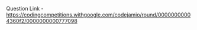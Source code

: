 Question Link -
https://codingcompetitions.withgoogle.com/codejamio/round/00000000004360f2/0000000000777098
